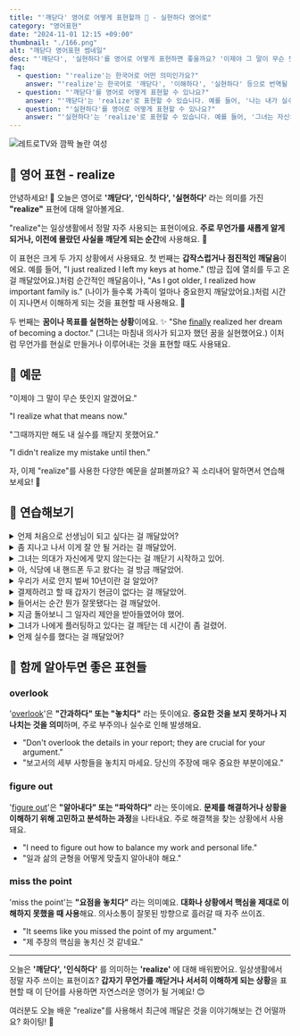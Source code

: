 ```yaml
---
title: "'깨닫다' 영어로 어떻게 표현할까 🌟 - 실현하다 영어로"
category: "영어표현"
date: "2024-11-01 12:15 +09:00"
thumbnail: "./166.png"
alt: "깨닫다 영어표현 썸네일"
desc: "'깨닫다', '실현하다'를 영어로 어떻게 표현하면 좋을까요? '이제야 그 말이 무슨 뜻인지 알겠어요.', '그제서야 내가 실수했다는 걸 깨달았어요.' 등을 영어로 표현하는 법을 배워봅시다. 다양한 예문을 통해서 연습하고 본인의 표현으로 만들어 보세요."
faq:
  - question: "'realize'는 한국어로 어떤 의미인가요?"
    answer: "'realize'는 한국어로 '깨닫다', '이해하다', '실현하다' 등으로 번역될 수 있습니다. 어떤 사실이나 상황을 인식하거나 이해하게 될 때 사용합니다."
  - question: "'깨닫다'를 영어로 어떻게 표현할 수 있나요?"
    answer: "'깨닫다'는 'realize'로 표현할 수 있습니다. 예를 들어, '나는 내가 실수를 했다는 것을 깨달았다'는 'I realized that I made a mistake'로 말할 수 있습니다."
  - question: "'실현하다'를 영어로 어떻게 표현할 수 있나요?"
    answer: "'실현하다'는 'realize'로 표현할 수 있습니다. 예를 들어, '그녀는 자신의 꿈을 실현했다'는 'She realized her dream'으로 말할 수 있습니다."
---
```


![레트로TV와 깜짝 놀란 여성](./166-1.jpeg)

## 🌟 영어 표현 - realize

안녕하세요! 👋 오늘은 영어로 **'깨닫다', '인식하다', '실현하다'** 라는 의미를 가진 **"realize"** 표현에 대해 알아볼게요.

"realize"는 일상생활에서 정말 자주 사용되는 표현이에요. **주로 무언가를 새롭게 알게 되거나, 이전에 몰랐던 사실을 깨닫게 되는 순간**에 사용해요. 🤔

이 표현은 크게 두 가지 상황에서 사용돼요. 첫 번째는 **갑작스럽거나 점진적인 깨달음**이에요. 예를 들어, "I just realized I left my keys at home." (방금 집에 열쇠를 두고 온 걸 깨달았어요.)처럼 순간적인 깨달음이나, "As I got older, I realized how important family is." (나이가 들수록 가족이 얼마나 중요한지 깨달았어요.)처럼 시간이 지나면서 이해하게 되는 것을 표현할 때 사용해요. 🌱

두 번째는 **꿈이나 목표를 실현하는 상황**이에요. ✨ "She [finally](/blog/in-english/182.finally/) realized her dream of becoming a doctor." (그녀는 마침내 의사가 되고자 했던 꿈을 실현했어요.) 이처럼 무언가를 현실로 만들거나 이루어내는 것을 표현할 때도 사용돼요.

## 📖 예문

"이제야 그 말이 무슨 뜻인지 알겠어요."

"I realize what that means now."

"그때까지만 해도 내 실수를 깨닫지 못했어요."

"I didn't realize my mistake until then."

자, 이제 "realize"를 사용한 다양한 예문을 살펴볼까요? 꼭 소리내어 말하면서 연습해보세요! 🚀

## 💬 연습해보기

<details>
<summary>언제 처음으로 선생님이 되고 싶다는 걸 깨달았어?</summary>
<span>When did you first realize you wanted to become a teacher?</span>
</details>

<details>
<summary>좀 지나고 나서 이게 잘 안 될 거라는 걸 깨달았어.</summary>
<span>After a while, I realized this wasn't going to work out.</span>
</details>

<details>
<summary>그녀는 의대가 자신에게 맞지 않는다는 걸 깨닫기 시작하고 있어.</summary>
<span>She's starting to realize that medical school isn't for her.</span>
</details>

<details>
<summary>아, 식당에 내 핸드폰 두고 왔다는 걸 방금 깨달았어.</summary>
<span>Oh man, I just realized I left my phone at the restaurant.</span>
</details>

<details>
<summary>우리가 서로 안지 벌써 10년이란 걸 알았어?</summary>
<span>Did you realize we've known each other for ten years now?</span>
</details>

<details>
<summary>결제하려고 할 때 갑자기 현금이 없다는 걸 깨달았어.</summary>
<span>I suddenly realized I had no cash on me when I <a href="/blog/in-english/117.try-to/">tried to</a> pay.</span>
</details>

<details>
<summary>들어서는 순간 뭔가 잘못됐다는 걸 깨달았어.</summary>
<span>The moment I walked in, I realized something was wrong.</span>
</details>

<details>
<summary>지금 돌아보니 그 일자리 제안을 받아들였어야 했어.</summary>
<span>Looking back now, I realize I <a href="/blog/in-english/257.should've/">should've</a> taken that job offer.</span>
</details>

<details>
<summary>그녀가 나에게 플러팅하고 있다는 걸 깨닫는 데 시간이 좀 걸렸어.</summary>
<span>It <a href="/blog/in-english/010.take-a-while/">took me a while</a> to realize she was actually <a href="/blog/vocab-1/042.flirt/">flirting</a> with me.</span>
</details>

<details>
<summary>언제 실수를 했다는 걸 깨달았어?</summary>
<span>When did you realize you'd made a mistake?</span>
</details>

## 🤝 함께 알아두면 좋은 표현들

### overlook

'[overlook](/blog/in-english/168.overlook/)'은 **"간과하다" 또는 "놓치다"** 라는 뜻이에요. **중요한 것을 보지 못하거나 지나치는 것을 의미**하며, 주로 부주의나 실수로 인해 발생해요.

- "Don't overlook the details in your report; they are crucial for your argument."
- "보고서의 세부 사항들을 놓치지 마세요. 당신의 주장에 매우 중요한 부분이에요."

### figure out

'[figure out](/blog/in-english/170.figure-out/)'은 **"알아내다" 또는 "파악하다"** 라는 뜻이에요. **문제를 해결하거나 상황을 이해하기 위해 고민하고 분석하는 과정**을 나타내요. 주로 해결책을 찾는 상황에서 사용돼요.

- "I need to figure out how to balance my work and personal life."
- "일과 삶의 균형을 어떻게 맞출지 알아내야 해요."

### miss the point

'miss the point'는 **"요점을 놓치다"** 라는 의미예요. **대화나 상황에서 핵심을 제대로 이해하지 못했을 때 사용**해요. 의사소통이 잘못된 방향으로 흘러갈 때 자주 쓰이죠.

- "It seems like you missed the point of my argument."
- "제 주장의 핵심을 놓치신 것 같네요."

---

오늘은 **'깨닫다', '인식하다'** 를 의미하는 **'realize'** 에 대해 배워봤어요. 일상생활에서 정말 자주 쓰이는 표현이죠? **갑자기 무언가를 깨닫거나 서서히 이해하게 되는 상황**을 표현할 때 이 단어를 사용하면 자연스러운 영어가 될 거예요! 😊

여러분도 오늘 배운 "realize"를 사용해서 최근에 깨달은 것을 이야기해보는 건 어떨까요? 화이팅! 💪
